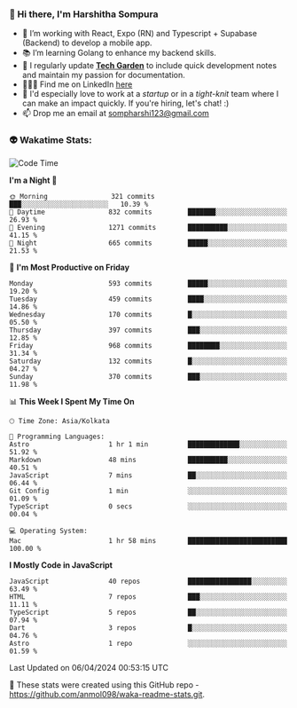 ### 👋 Hi there, I'm Harshitha Sompura

- 🔧 I’m working with React, Expo (RN) and Typescript + Supabase (Backend) to develop a mobile app.
- 📚 I’m learning Golang to enhance my backend skills.
- 🌾 I regularly update **<u>[Tech Garden](https://tech-garden-hs.vercel.app/)</u>** to include quick development notes and maintain my passion for documentation.
- 👩🏻‍💻 Find me on LinkedIn <u>[here](https://www.linkedin.com/in/harshithasompura/)</u>
- 🐣 I'd especially love to work at a _startup_ or in a _tight-knit_ team where I can make an impact quickly. If you're hiring, let's chat! :)
- 📫 Drop me an email at [sompharshi123@gmail.com](mailto:sompharshi123@gmail.com)

### 👽 Wakatime Stats:
<!--START_SECTION:waka-->
![Code Time](http://img.shields.io/badge/Code%20Time-65%20hrs%2014%20mins-blue)

**I'm a Night 🦉** 

```text
🌞 Morning                321 commits         ███░░░░░░░░░░░░░░░░░░░░░░   10.39 % 
🌆 Daytime                832 commits         ███████░░░░░░░░░░░░░░░░░░   26.93 % 
🌃 Evening                1271 commits        ██████████░░░░░░░░░░░░░░░   41.15 % 
🌙 Night                  665 commits         █████░░░░░░░░░░░░░░░░░░░░   21.53 % 
```
📅 **I'm Most Productive on Friday** 

```text
Monday                   593 commits         █████░░░░░░░░░░░░░░░░░░░░   19.20 % 
Tuesday                  459 commits         ████░░░░░░░░░░░░░░░░░░░░░   14.86 % 
Wednesday                170 commits         █░░░░░░░░░░░░░░░░░░░░░░░░   05.50 % 
Thursday                 397 commits         ███░░░░░░░░░░░░░░░░░░░░░░   12.85 % 
Friday                   968 commits         ████████░░░░░░░░░░░░░░░░░   31.34 % 
Saturday                 132 commits         █░░░░░░░░░░░░░░░░░░░░░░░░   04.27 % 
Sunday                   370 commits         ███░░░░░░░░░░░░░░░░░░░░░░   11.98 % 
```


📊 **This Week I Spent My Time On** 

```text
🕑︎ Time Zone: Asia/Kolkata

💬 Programming Languages: 
Astro                    1 hr 1 min          █████████████░░░░░░░░░░░░   51.92 % 
Markdown                 48 mins             ██████████░░░░░░░░░░░░░░░   40.51 % 
JavaScript               7 mins              ██░░░░░░░░░░░░░░░░░░░░░░░   06.44 % 
Git Config               1 min               ░░░░░░░░░░░░░░░░░░░░░░░░░   01.09 % 
TypeScript               0 secs              ░░░░░░░░░░░░░░░░░░░░░░░░░   00.04 % 

💻 Operating System: 
Mac                      1 hr 58 mins        █████████████████████████   100.00 % 
```

**I Mostly Code in JavaScript** 

```text
JavaScript               40 repos            ████████████████░░░░░░░░░   63.49 % 
HTML                     7 repos             ███░░░░░░░░░░░░░░░░░░░░░░   11.11 % 
TypeScript               5 repos             ██░░░░░░░░░░░░░░░░░░░░░░░   07.94 % 
Dart                     3 repos             █░░░░░░░░░░░░░░░░░░░░░░░░   04.76 % 
Astro                    1 repo              ░░░░░░░░░░░░░░░░░░░░░░░░░   01.59 % 
```




 Last Updated on 06/04/2024 00:53:15 UTC
<!--END_SECTION:waka-->

👀 These stats were created using this GitHub repo - https://github.com/anmol098/waka-readme-stats.git. 
